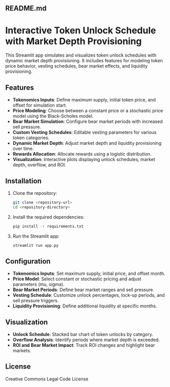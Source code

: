 ## README.md

# Interactive Token Unlock Schedule with Market Depth Provisioning

This Streamlit app simulates and visualizes token unlock schedules with dynamic market depth provisioning. It includes features for modeling token price behavior, vesting schedules, bear market effects, and liquidity provisioning. 

## Features

- **Tokenomics Inputs**: Define maximum supply, initial token price, and offset for simulation start.
- **Price Modeling**: Choose between a constant price or a stochastic price model using the Black-Scholes model.
- **Bear Market Simulation**: Configure bear market periods with increased sell pressure.
- **Custom Vesting Schedules**: Editable vesting parameters for various token categories.
- **Dynamic Market Depth**: Adjust market depth and liquidity provisioning over time.
- **Rewards Allocation**: Allocate rewards using a logistic distribution.
- **Visualization**: Interactive plots displaying unlock schedules, market depth, overflow, and ROI.

## Installation

1. Clone the repository:
   ```bash
   git clone <repository-url>
   cd <repository-directory>
   ```

2. Install the required dependencies:
   ```bash
   pip install -r requirements.txt
   ```

3. Run the Streamlit app:
   ```bash
   streamlit run app.py
   ```

## Configuration

- **Tokenomics Inputs**: Set maximum supply, initial price, and offset month.
- **Price Model**: Select constant or stochastic pricing and adjust parameters (mu, sigma).
- **Bear Market Periods**: Define bear market ranges and sell pressure.
- **Vesting Schedule**: Customize unlock percentages, lock-up periods, and sell pressure triggers.
- **Liquidity Provisioning**: Define additional liquidity at specific months.

## Visualization

- **Unlock Schedule**: Stacked bar chart of token unlocks by category.
- **Overflow Analysis**: Identify periods where market depth is exceeded.
- **ROI and Bear Market Impact**: Track ROI changes and highlight bear markets.

## License

Creative Commons Legal Code License
